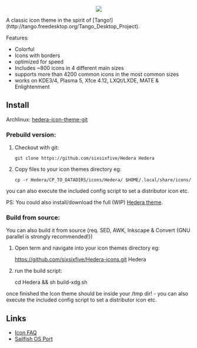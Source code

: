 <p align="center">
  <img src="https://raw.githubusercontent.com/sixsixfive/Hedera-icons/master/.preview.png">
</p>
A classic icon theme in the spirit of [Tango!](http://tango.freedesktop.org/Tango_Desktop_Project).

Features:

* Colorful
* Icons with borders
* optimized for speed
* Includes ~800 icons in 4 different main sizes
* supports more than 4200 common icons in the most common sizes
* works on KDE3/4, Plasma 5, Xfce 4.12, LXQt/LXDE, MATE & Enlightenment

## Install

Archlinux: [hedera-icon-theme-git](https://aur.archlinux.org/packages/hedera-icon-theme-git/)

### Prebuild version:

1. Checkout with git:

    ```
    git clone https://github.com/sixsixfive/Hedera Hedera
    ```
    
2. Copy files to your icon themes directory eg:

    ```
    cp -r Hedera/CP_TO_DATADIRS/icons/Hedera/ $HOME/.local/share/icons/
    ```

you can also execute the included config script to set a distributor icon etc.

PS: You could also install/download the full (WIP) [Hedera theme](https://github.com/sixsixfive/Hedera).

### Build from source:

You can also build it from source (req. SED, AWK, Inkscape & Convert {GNU parallel is strongly recommended!})

1) Open term and navigate into your icon themes directory eg:

    https://github.com/sixsixfive/Hedera-icons.git Hedera

2) run the build script:

    cd Hedera && sh build-xdg.sh

once finished the Icon theme should be inside your /tmp dir! - you can also execute the included config script to set a distributor icon etc.

## Links
* [Icon FAQ](https://github.com/sixsixfive/Hedera-icons/tree/master/faq.md)
* [Sailfish OS Port](https://openrepos.net/content/dfstorm/ivy-icon-theme)
